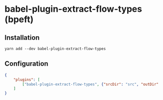 # babel-plugin-extract-flow-types (bpeft)


## Installation

```
yarn add --dev babel-plugin-extract-flow-types
```


## Configuration

```json
{
    "plugins": [
        ["babel-plugin-extract-flow-types", {"srcDir": "src", "outDir": "lib"}]
    ]
}
```

